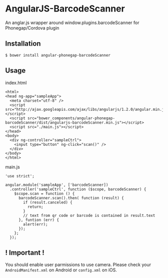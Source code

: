 # AngularJS-BarcodeScanner

An anglar.js wrapper around window.plugins.barcodeScanner for Phonegap/Cordova plugin

## Installation

`$ bower install angular-phonegap-barcodeScanner`

## Usage

index.html

    <html>
    <head ng-app="sampleApp">
      <meta charset="utf-8" />
      <script src="http://ajax.googleapis.com/ajax/libs/angularjs/1.2.0/angular.min.js"></script>
      <script src="bower_components/angular-phonegap-barcodeScanner/dist/angularjs-barcodeScanner.min.js"></script>
      <script src="./main.js"></script>
    </head>
    <body>
      <div ng-controller="sampleCtrl">
        <input type="button" ng-click="scan()" />
      </div>
    </body>
    </html>

main.js

    'use strict';

    angular.module('sampleApp', ['barcodeScanner])
      .controller('sampleCtrl', function ($scope, barcodeScanner) {
        $scope.scan = function () {
          barcodeScanner.scan().then( function (result) {
            if (result.canceled) {
              return;
            }
            // text from qr code or barcode is contained in result.text
          }, funtion (err) {
            alert(err);
          });
        };
      });

## ! Important !

You should enable user parmissions to use camera.
Please check your `AndroidManifest.xml` on Android or `config.xml` on iOS.